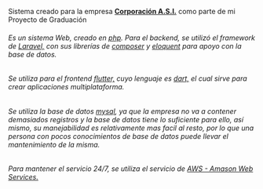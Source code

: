 Sistema creado para la empresa [**Corporación A.S.I.**](https://www.corporacionasi.com) como parte de mi Proyecto de Graduación

###### Es un sistema Web, creado en [php](https://www.php.net/). Para el backend, se utilizó el framework de [Laravel,](https://https://https://laravel.com/) con sus librerías de [composer](https://getcomposer.org/) y [eloquent](https://laravel.com/docs/8.x/eloquent) para apoyo con la base de datos. 

###### Se utiliza para el frontend [flutter,](https://flutter.dev/) cuyo lenguaje es [dart,](https://https://dart.dev/) el cual sirve para crear aplicaciones multiplataforma.

###### Se utiliza la base de datos [mysql](https://www.mysql.com/), ya que la empresa no va a contener demasiados registros y la base de datos tiene lo suficiente para ello, así mismo, su manejabilidad es relativamente mas facil al resto, por lo que una persona con pocos conocimientos de base de datos puede llevar el mantenimiento de la misma.

###### Para mantener el servicio 24/7, se utiliza el servicio de [AWS - Amason Web Services.](https://aws.amazon.com/es/)


